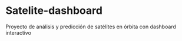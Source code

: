 # Satelite-dashboard
Proyecto de análisis y predicción de satélites en órbita con dashboard interactivo
